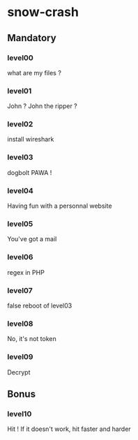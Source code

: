 # snow-crash

## Mandatory
### level00
what are my files ?

### level01
John ? John the ripper ?

### level02
install wireshark

### level03
dogbolt PAWA !

### level04
Having fun with a personnal website

### level05
You've got a mail

### level06
regex in PHP

### level07
false reboot of level03

### level08
No, it's not token

### level09
Decrypt

## Bonus
### level10
Hit ! If it doesn't work, hit faster and harder